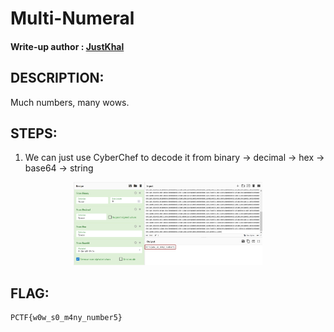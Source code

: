 # Multi-Numeral
#### Write-up author : [JustKhal](https://github.com/JustKhal)

## DESCRIPTION:
Much numbers, many wows.

## STEPS:
1. We can just use CyberChef to decode it from binary -> decimal -> hex -> base64 -> string
<p align="center"><img src="flag.png" width=60%  height=60%></p>

## FLAG:

```
PCTF{w0w_s0_m4ny_number5}
```